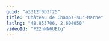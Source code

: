 ```yaml
---
guid: "a3312f0b3f25"
title: "Château de Champs-sur-Marne"
latlng: "48.853706, 2.604050"
videoId: "F22nNN6UEtg" 
---
```

